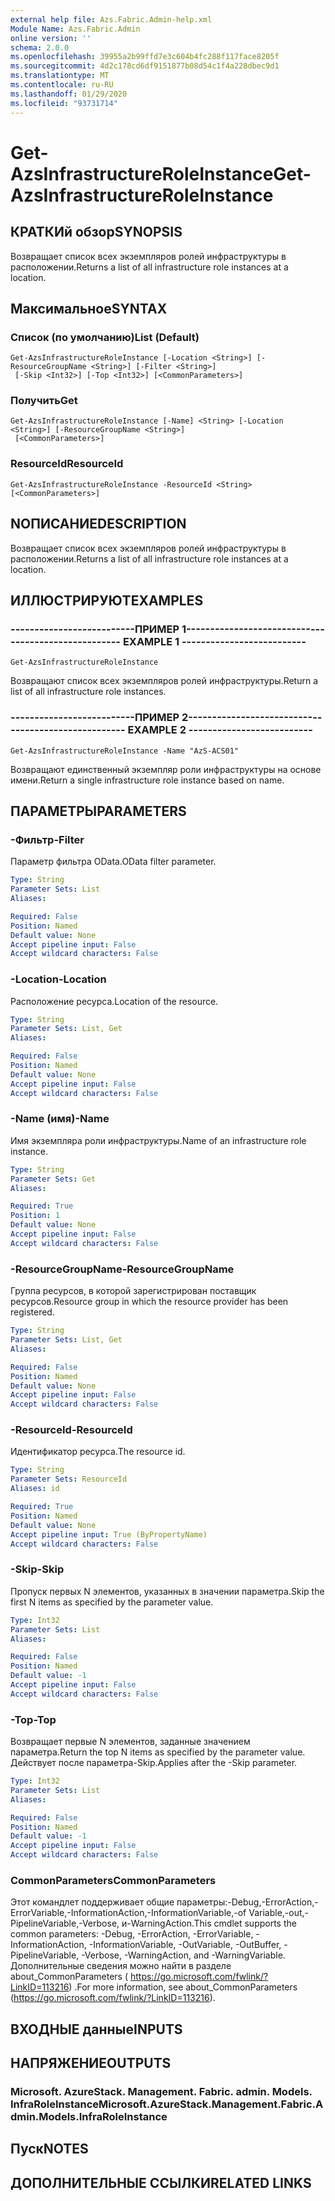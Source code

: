 ```yaml
---
external help file: Azs.Fabric.Admin-help.xml
Module Name: Azs.Fabric.Admin
online version: ''
schema: 2.0.0
ms.openlocfilehash: 39955a2b99ffd7e3c604b4fc288f117face8205f
ms.sourcegitcommit: 4d2c178cd6df9151877b08d54c1f4a228dbec9d1
ms.translationtype: MT
ms.contentlocale: ru-RU
ms.lasthandoff: 01/29/2020
ms.locfileid: "93731714"
---
```

# <span data-ttu-id="457b4-101">Get-AzsInfrastructureRoleInstance</span><span class="sxs-lookup"><span data-stu-id="457b4-101">Get-AzsInfrastructureRoleInstance</span></span>

## <span data-ttu-id="457b4-102">КРАТКИй обзор</span><span class="sxs-lookup"><span data-stu-id="457b4-102">SYNOPSIS</span></span>
<span data-ttu-id="457b4-103">Возвращает список всех экземпляров ролей инфраструктуры в расположении.</span><span class="sxs-lookup"><span data-stu-id="457b4-103">Returns a list of all infrastructure role instances at a location.</span></span>

## <span data-ttu-id="457b4-104">Максимальное</span><span class="sxs-lookup"><span data-stu-id="457b4-104">SYNTAX</span></span>

### <span data-ttu-id="457b4-105">Список (по умолчанию)</span><span class="sxs-lookup"><span data-stu-id="457b4-105">List (Default)</span></span>
```
Get-AzsInfrastructureRoleInstance [-Location <String>] [-ResourceGroupName <String>] [-Filter <String>]
 [-Skip <Int32>] [-Top <Int32>] [<CommonParameters>]
```

### <span data-ttu-id="457b4-106">Получить</span><span class="sxs-lookup"><span data-stu-id="457b4-106">Get</span></span>
```
Get-AzsInfrastructureRoleInstance [-Name] <String> [-Location <String>] [-ResourceGroupName <String>]
 [<CommonParameters>]
```

### <span data-ttu-id="457b4-107">ResourceId</span><span class="sxs-lookup"><span data-stu-id="457b4-107">ResourceId</span></span>
```
Get-AzsInfrastructureRoleInstance -ResourceId <String> [<CommonParameters>]
```

## <span data-ttu-id="457b4-108">NОПИСАНИЕ</span><span class="sxs-lookup"><span data-stu-id="457b4-108">DESCRIPTION</span></span>
<span data-ttu-id="457b4-109">Возвращает список всех экземпляров ролей инфраструктуры в расположении.</span><span class="sxs-lookup"><span data-stu-id="457b4-109">Returns a list of all infrastructure role instances at a location.</span></span>

## <span data-ttu-id="457b4-110">ИЛЛЮСТРИРУЮТ</span><span class="sxs-lookup"><span data-stu-id="457b4-110">EXAMPLES</span></span>

### <span data-ttu-id="457b4-111">--------------------------ПРИМЕР 1--------------------------</span><span class="sxs-lookup"><span data-stu-id="457b4-111">-------------------------- EXAMPLE 1 --------------------------</span></span>
```
Get-AzsInfrastructureRoleInstance
```

<span data-ttu-id="457b4-112">Возвращают список всех экземпляров ролей инфраструктуры.</span><span class="sxs-lookup"><span data-stu-id="457b4-112">Return a list of all infrastructure role instances.</span></span>

### <span data-ttu-id="457b4-113">--------------------------ПРИМЕР 2--------------------------</span><span class="sxs-lookup"><span data-stu-id="457b4-113">-------------------------- EXAMPLE 2 --------------------------</span></span>
```
Get-AzsInfrastructureRoleInstance -Name "AzS-ACS01"
```

<span data-ttu-id="457b4-114">Возвращают единственный экземпляр роли инфраструктуры на основе имени.</span><span class="sxs-lookup"><span data-stu-id="457b4-114">Return a single infrastructure role instance based on name.</span></span>

## <span data-ttu-id="457b4-115">ПАРАМЕТРЫ</span><span class="sxs-lookup"><span data-stu-id="457b4-115">PARAMETERS</span></span>

### <span data-ttu-id="457b4-116">-Фильтр</span><span class="sxs-lookup"><span data-stu-id="457b4-116">-Filter</span></span>
<span data-ttu-id="457b4-117">Параметр фильтра OData.</span><span class="sxs-lookup"><span data-stu-id="457b4-117">OData filter parameter.</span></span>

```yaml
Type: String
Parameter Sets: List
Aliases: 

Required: False
Position: Named
Default value: None
Accept pipeline input: False
Accept wildcard characters: False
```

### <span data-ttu-id="457b4-118">-Location</span><span class="sxs-lookup"><span data-stu-id="457b4-118">-Location</span></span>
<span data-ttu-id="457b4-119">Расположение ресурса.</span><span class="sxs-lookup"><span data-stu-id="457b4-119">Location of the resource.</span></span>

```yaml
Type: String
Parameter Sets: List, Get
Aliases: 

Required: False
Position: Named
Default value: None
Accept pipeline input: False
Accept wildcard characters: False
```

### <span data-ttu-id="457b4-120">-Name (имя)</span><span class="sxs-lookup"><span data-stu-id="457b4-120">-Name</span></span>
<span data-ttu-id="457b4-121">Имя экземпляра роли инфраструктуры.</span><span class="sxs-lookup"><span data-stu-id="457b4-121">Name of an infrastructure role instance.</span></span>

```yaml
Type: String
Parameter Sets: Get
Aliases: 

Required: True
Position: 1
Default value: None
Accept pipeline input: False
Accept wildcard characters: False
```

### <span data-ttu-id="457b4-122">-ResourceGroupName</span><span class="sxs-lookup"><span data-stu-id="457b4-122">-ResourceGroupName</span></span>
<span data-ttu-id="457b4-123">Группа ресурсов, в которой зарегистрирован поставщик ресурсов.</span><span class="sxs-lookup"><span data-stu-id="457b4-123">Resource group in which the resource provider has been registered.</span></span>

```yaml
Type: String
Parameter Sets: List, Get
Aliases: 

Required: False
Position: Named
Default value: None
Accept pipeline input: False
Accept wildcard characters: False
```

### <span data-ttu-id="457b4-124">-ResourceId</span><span class="sxs-lookup"><span data-stu-id="457b4-124">-ResourceId</span></span>
<span data-ttu-id="457b4-125">Идентификатор ресурса.</span><span class="sxs-lookup"><span data-stu-id="457b4-125">The resource id.</span></span>

```yaml
Type: String
Parameter Sets: ResourceId
Aliases: id

Required: True
Position: Named
Default value: None
Accept pipeline input: True (ByPropertyName)
Accept wildcard characters: False
```

### <span data-ttu-id="457b4-126">-Skip</span><span class="sxs-lookup"><span data-stu-id="457b4-126">-Skip</span></span>
<span data-ttu-id="457b4-127">Пропуск первых N элементов, указанных в значении параметра.</span><span class="sxs-lookup"><span data-stu-id="457b4-127">Skip the first N items as specified by the parameter value.</span></span>

```yaml
Type: Int32
Parameter Sets: List
Aliases: 

Required: False
Position: Named
Default value: -1
Accept pipeline input: False
Accept wildcard characters: False
```

### <span data-ttu-id="457b4-128">-Top</span><span class="sxs-lookup"><span data-stu-id="457b4-128">-Top</span></span>
<span data-ttu-id="457b4-129">Возвращает первые N элементов, заданные значением параметра.</span><span class="sxs-lookup"><span data-stu-id="457b4-129">Return the top N items as specified by the parameter value.</span></span>
<span data-ttu-id="457b4-130">Действует после параметра-Skip.</span><span class="sxs-lookup"><span data-stu-id="457b4-130">Applies after the -Skip parameter.</span></span>

```yaml
Type: Int32
Parameter Sets: List
Aliases: 

Required: False
Position: Named
Default value: -1
Accept pipeline input: False
Accept wildcard characters: False
```

### <span data-ttu-id="457b4-131">CommonParameters</span><span class="sxs-lookup"><span data-stu-id="457b4-131">CommonParameters</span></span>
<span data-ttu-id="457b4-132">Этот командлет поддерживает общие параметры:-Debug,-ErrorAction,-ErrorVariable,-InformationAction,-InformationVariable,-of Variable,-out,-PipelineVariable,-Verbose, и-WarningAction.</span><span class="sxs-lookup"><span data-stu-id="457b4-132">This cmdlet supports the common parameters: -Debug, -ErrorAction, -ErrorVariable, -InformationAction, -InformationVariable, -OutVariable, -OutBuffer, -PipelineVariable, -Verbose, -WarningAction, and -WarningVariable.</span></span> <span data-ttu-id="457b4-133">Дополнительные сведения можно найти в разделе about_CommonParameters ( https://go.microsoft.com/fwlink/?LinkID=113216) .</span><span class="sxs-lookup"><span data-stu-id="457b4-133">For more information, see about_CommonParameters (https://go.microsoft.com/fwlink/?LinkID=113216).</span></span>

## <span data-ttu-id="457b4-134">ВХОДНЫЕ данные</span><span class="sxs-lookup"><span data-stu-id="457b4-134">INPUTS</span></span>

## <span data-ttu-id="457b4-135">НАПРЯЖЕНИЕ</span><span class="sxs-lookup"><span data-stu-id="457b4-135">OUTPUTS</span></span>

### <span data-ttu-id="457b4-136">Microsoft. AzureStack. Management. Fabric. admin. Models. InfraRoleInstance</span><span class="sxs-lookup"><span data-stu-id="457b4-136">Microsoft.AzureStack.Management.Fabric.Admin.Models.InfraRoleInstance</span></span>

## <span data-ttu-id="457b4-137">Пуск</span><span class="sxs-lookup"><span data-stu-id="457b4-137">NOTES</span></span>

## <span data-ttu-id="457b4-138">ДОПОЛНИТЕЛЬНЫЕ ССЫЛКИ</span><span class="sxs-lookup"><span data-stu-id="457b4-138">RELATED LINKS</span></span>

